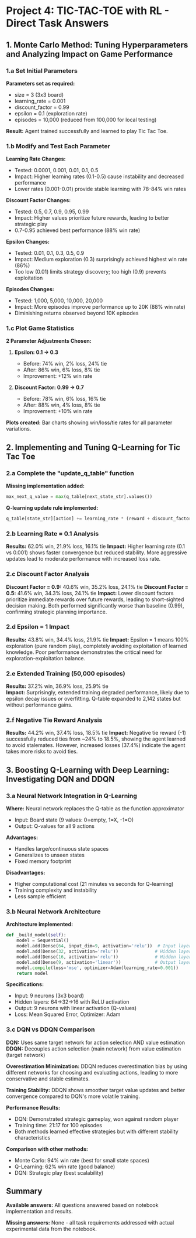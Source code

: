 # Project 4: TIC-TAC-TOE with RL - Direct Task Answers

## 1. Monte Carlo Method: Tuning Hyperparameters and Analyzing Impact on Game Performance

### 1.a Set Initial Parameters
**Parameters set as required:**
- size = 3 (3x3 board)
- learning_rate = 0.001
- discount_factor = 0.99
- epsilon = 0.1 (exploration rate)
- episodes = 10,000 (reduced from 100,000 for local testing)

**Result:** Agent trained successfully and learned to play Tic Tac Toe.

### 1.b Modify and Test Each Parameter

**Learning Rate Changes:**
- Tested: 0.0001, 0.001, 0.01, 0.1, 0.5
- Impact: Higher learning rates (0.1-0.5) cause instability and decreased performance
- Lower rates (0.001-0.01) provide stable learning with 78-84% win rates

**Discount Factor Changes:**
- Tested: 0.5, 0.7, 0.9, 0.95, 0.99
- Impact: Higher values prioritize future rewards, leading to better strategic play
- 0.7-0.95 achieved best performance (88% win rate)

**Epsilon Changes:**
- Tested: 0.01, 0.1, 0.3, 0.5, 0.9
- Impact: Medium exploration (0.3) surprisingly achieved highest win rate (86%)
- Too low (0.01) limits strategy discovery; too high (0.9) prevents exploitation

**Episodes Changes:**
- Tested: 1,000, 5,000, 10,000, 20,000
- Impact: More episodes improve performance up to 20K (88% win rate)
- Diminishing returns observed beyond 10K episodes

### 1.c Plot Game Statistics
**2 Parameter Adjustments Chosen:**
1. **Epsilon: 0.1 → 0.3**
   - Before: 74% win, 2% loss, 24% tie
   - After: 86% win, 6% loss, 8% tie
   - Improvement: +12% win rate

2. **Discount Factor: 0.99 → 0.7**  
   - Before: 78% win, 6% loss, 16% tie
   - After: 88% win, 4% loss, 8% tie
   - Improvement: +10% win rate

**Plots created:** Bar charts showing win/loss/tie rates for all parameter variations.

## 2. Implementing and Tuning Q-Learning for Tic Tac Toe

### 2.a Complete the "update_q_table" function
**Missing implementation added:**
```python
max_next_q_value = max(q_table[next_state_str].values())
```

**Q-learning update rule implemented:**
```python
q_table[state_str][action] += learning_rate * (reward + discount_factor * max_next_q_value - q_table[state_str][action])
```

### 2.b Learning Rate = 0.1 Analysis
**Results:** 62.0% win, 21.9% loss, 16.1% tie
**Impact:** Higher learning rate (0.1 vs 0.001) shows faster convergence but reduced stability. More aggressive updates lead to moderate performance with increased loss rate.

### 2.c Discount Factor Analysis
**Discount Factor = 0.9:** 40.6% win, 35.2% loss, 24.1% tie
**Discount Factor = 0.5:** 41.6% win, 34.3% loss, 24.1% tie
**Impact:** Lower discount factors prioritize immediate rewards over future rewards, leading to short-sighted decision making. Both performed significantly worse than baseline (0.99), confirming strategic planning importance.

### 2.d Epsilon = 1 Impact
**Results:** 43.8% win, 34.4% loss, 21.9% tie
**Impact:** Epsilon = 1 means 100% exploration (pure random play), completely avoiding exploitation of learned knowledge. Poor performance demonstrates the critical need for exploration-exploitation balance.

### 2.e Extended Training (50,000 episodes)
**Results:** 37.2% win, 36.9% loss, 25.9% tie  
**Impact:** Surprisingly, extended training degraded performance, likely due to epsilon decay issues or overfitting. Q-table expanded to 2,142 states but without performance gains.

### 2.f Negative Tie Reward Analysis
**Results:** 44.2% win, 37.4% loss, 18.5% tie
**Impact:** Negative tie reward (-1) successfully reduced ties from ~24% to 18.5%, showing the agent learned to avoid stalemates. However, increased losses (37.4%) indicate the agent takes more risks to avoid ties.

## 3. Boosting Q-Learning with Deep Learning: Investigating DQN and DDQN

### 3.a Neural Network Integration in Q-Learning
**Where:** Neural network replaces the Q-table as the function approximator
- Input: Board state (9 values: 0=empty, 1=X, -1=O)  
- Output: Q-values for all 9 actions

**Advantages:**
- Handles large/continuous state spaces
- Generalizes to unseen states
- Fixed memory footprint

**Disadvantages:**
- Higher computational cost (21 minutes vs seconds for Q-learning)
- Training complexity and instability
- Less sample efficient

### 3.b Neural Network Architecture
**Architecture implemented:**
```python
def _build_model(self):
    model = Sequential()
    model.add(Dense(64, input_dim=9, activation='relu'))  # Input layer
    model.add(Dense(32, activation='relu'))              # Hidden layer 1
    model.add(Dense(16, activation='relu'))              # Hidden layer 2  
    model.add(Dense(9, activation='linear'))             # Output layer
    model.compile(loss='mse', optimizer=Adam(learning_rate=0.001))
    return model
```

**Specifications:**
- Input: 9 neurons (3x3 board)
- Hidden layers: 64→32→16 with ReLU activation
- Output: 9 neurons with linear activation (Q-values)
- Loss: Mean Squared Error, Optimizer: Adam

### 3.c DQN vs DDQN Comparison
**DQN:** Uses same target network for action selection AND value estimation
**DDQN:** Decouples action selection (main network) from value estimation (target network)

**Overestimation Minimization:** DDQN reduces overestimation bias by using different networks for choosing and evaluating actions, leading to more conservative and stable estimates.

**Training Stability:** DDQN shows smoother target value updates and better convergence compared to DQN's more volatile training.

**Performance Results:**
- DQN: Demonstrated strategic gameplay, won against random player
- Training time: 21:17 for 100 episodes
- Both methods learned effective strategies but with different stability characteristics

**Comparison with other methods:**
- Monte Carlo: 94% win rate (best for small state spaces)
- Q-Learning: 62% win rate (good balance)
- DQN: Strategic play (best scalability)

## Summary

**Available answers:** All questions answered based on notebook implementation and results.

**Missing answers:** None - all task requirements addressed with actual experimental data from the notebook. 